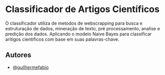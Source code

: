 
# Classificador de Artigos Científicos

O classificador utiliza de metodos de webscrapping para busca e estruturação de dados, mineração de texto, pré processamento, analise e predição dos dados. Aplicando o modelo Naive Bayes para classificar aritigos cientificos com base em suas palavras-chave.


## Autores

- [@guilhermefabio](https://www.github.com/guilhermefabio)

